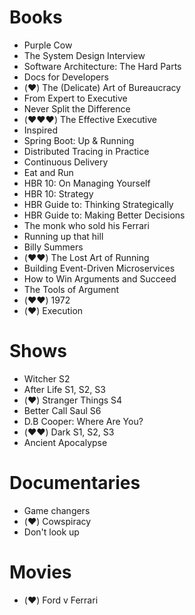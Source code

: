 # Books

- Purple Cow 
- The System Design Interview
- Software Architecture: The Hard Parts
- Docs for Developers
- (:heart:) The (Delicate) Art of Bureaucracy 
- From Expert to Executive
- Never Split the Difference
- (:heart::heart::heart:) The Effective Executive
- Inspired
- Spring Boot: Up & Running
- Distributed Tracing in Practice
- Continuous Delivery
- Eat and Run
- HBR 10: On Managing Yourself
- HBR 10: Strategy
- HBR Guide to: Thinking Strategically
- HBR Guide to: Making Better Decisions
- The monk who sold his Ferrari
- Running up that hill
- Billy Summers
- (:heart::heart:) The Lost Art of Running
- Building Event-Driven Microservices
- How to Win Arguments and Succeed
- The Tools of Argument
- (:heart::heart:) 1972 
- (:heart:) Execution

# Shows

- Witcher S2
- After Life S1, S2, S3
- (:heart:) Stranger Things S4
- Better Call Saul S6
- D.B Cooper: Where Are You?
- (:heart::heart:) Dark S1, S2, S3
- Ancient Apocalypse

# Documentaries

- Game changers
- (:heart:) Cowspiracy
- Don't look up

# Movies

- (:heart:) Ford v Ferrari

